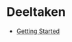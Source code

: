 # Deeltaken

- [Getting Started](https://github.com/Windesheim-HBO-ICT/Deeltaken/wiki/Getting-Started)

